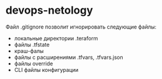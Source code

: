 # devops-netology

Файл .gitignore позволит игнорировать следующие файлы:  
 - локальные директории .teraform
 - файлы .tfstate
 - краш-фалы
 - файлы с расширениями .tfvars, .tfvars.json
 - файлы override
 - CLI файлы конфигурации
 

